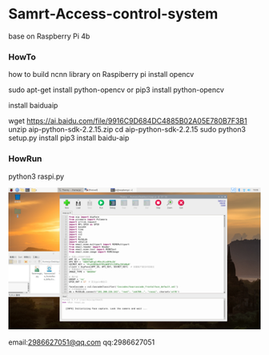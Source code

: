 # Samrt-Access-control-system
base on Raspberry Pi 4b

### HowTo
how to build ncnn library on Raspiberry pi
install opencv

  sudo apt-get install python-opencv or pip3 install python-opencv

install baiduaip 

  wget https://ai.baidu.com/file/9916C9D684DC4885B02A05E780B7F3B1
  unzip aip-python-sdk-2.2.15.zip
  cd aip-python-sdk-2.2.15
  sudo python3 setup.py install
  pip3 install baidu-aip
  
### HowRun

  python3 raspi.py
  
  
  
  ![Image text](https://raw.githubusercontent.com/zzz9h/Samrt-Access-control-system/master/example.png)


email:2986627051@qq.com qq:2986627051 



